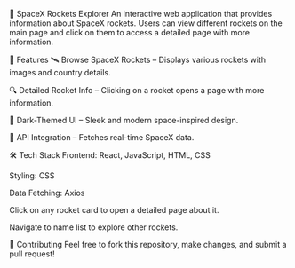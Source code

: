 🚀 SpaceX Rockets Explorer
An interactive web application that provides information about SpaceX rockets. Users can view different rockets on the main page and click on them to access a detailed page with more information.

🌟 Features
🛰️ Browse SpaceX Rockets – Displays various rockets with images and country details.

🔍 Detailed Rocket Info – Clicking on a rocket opens a page with more information.

🎨 Dark-Themed UI – Sleek and modern space-inspired design.

📡 API Integration – Fetches real-time SpaceX data.

🛠️ Tech Stack
Frontend: React, JavaScript, HTML, CSS

Styling: CSS 

Data Fetching: Axios


Click on any rocket card to open a detailed page about it.

Navigate to name list to explore other rockets.


🤝 Contributing
Feel free to fork this repository, make changes, and submit a pull request!
